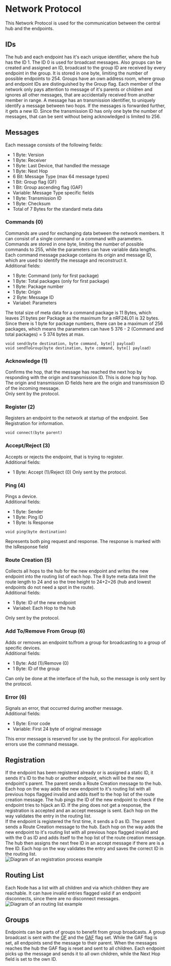 # Network Protocol

This Network Protocol is used for the communication between the central hub and the endpoints.

## IDs

The hub and each endpoint has it's each unique identifier, where the hub has the ID 1. The ID 0 is used for broadcast messages. Also groups can be created and assigned an ID, broadcast to the group ID are received by every endpoint in the group. It is stored in one byte, limiting the number of possible endpoints to 254. Groups have an own address room, where group and endpoint IDs are distinguished by the Group flag. Each member of the network only pays attention to message of it's parents or children and ignores all other messages, that are accidentally received from another member in range. A message has an transmission identifier, to uniquely identify a message between two hops. If the messages is forwarded further, it gets a new ID. Since the transmission ID has only one byte the number of messages, that can be sent without being acknowledged is limited to 256.

## Messages

Each message consists of the following fields:
- 1 Byte: Version
- 1 Byte: Receiver
- 1 Byte: Last Device, that handled the message
- 1 Byte: Next Hop
- 6 Bit: Message Type (max 64 message types)
<a name="GF"></a>
- 1 Bit: Group flag (GF)
<a name="GAF"></a>
- 1 Bit: Group ascending flag (GAF)
- Variable: Message Type specific fields
- 1 Byte: Transmission ID
- 1 Byte: Checksum
- Total of 7 Bytes for the standard meta data

### Commands (0)

Commands are used for exchanging data between the network members. It can consist of a single command or a command with parameters. Commands are stored in one byte, limiting the number of possible commands to 255, while the parameters can have variable data lengths. Each command message package contains its origin and message ID, which are used to identify the message and reconstruct it.\
Additional fields:
- 1 Byte: Command (only for first package)
- 1 Byte: Total packages (only for first package)
- 1 Byte: Package number
- 1 Byte: Origin
- 2 Byte: Message ID
- Variabel: Parameters

The total size of meta data for a command package is 11 Bytes, which leaves 21 bytes per Package as the maximum for a nRF24L01 is 32 bytes. Since there is 1 byte for package numbers, there can be a maximum of 256 packages, 
which means the parameters can have 5 376 - 2 (Command and total packages) = 5 374 bytes at max.

```
void send(byte destination, byte command, byte[] payload)
void sendToGroup(byte destination, byte command, byte[] payload)
```


### Acknowledge (1)

Confirms the hop, that the message has reached the next hop by responding with the origin and transmission ID. This is done hop by hop. The origin and transmission ID fields here are the origin and transmission ID of the incoming message.\
Only sent by the protocol.

### Register (2)

Registers an endpoint to the network at startup of the endpoint. See Registration for information.

```
void connect(byte parent)
```

### Accept/Reject (3)

Accepts or rejects the endpoint, that is trying to register.\
Additional fields:
- 1 Byte: Accept (1)/Reject (0)
Only sent by the protocol.

### Ping (4)

Pings a device.\
Additional fields:
- 1 Byte: Sender
- 1 Byte: Ping ID
- 1 Byte: Is Response

```
void ping(byte destination)
```

Represents both ping request and response. The response is marked with the IsResponse field

### Route Creation (5)

Collects all hops to the hub for the new endpoint and writes the new endpoint into the routing list of each hop. The 8 byte meta data limit the route length to 24 and so the tree height to 24+2=26 (hub and lowest endpoints do not need a spot in the route).\
Additional fields:
- 1 Byte: ID of the new endpoint
- Variabel: Each Hop to the hub

Only sent by the protocol.

### Add To/Remove From Group (6)

Adds or removes an endpoint to/from a group for broadcasting to a group of specific devices.\
Additional fields:
- 1 Byte: Add (1)/Remove (0) 
- 1 Byte: ID of the group

Can only be done at the interface of the hub, so the message is only sent by the protocol.

### Error (6)

Signals an error, that occurred during another message.\
Additional fields:
- 1 Byte: Error code
- Variable: First 24 byte of original message

This error message is reserved for use by the protocol. For application errors use the command message.

## Registration

If the endpoint has been registered already or is assigned a static ID, it sends it's ID to the hub or another endpoint, which will be the new endpoint's parent. The parent sends a Route Creation message to the hub. Each hop on the way adds the new endpoint to it's routing list with all previous hops flagged invalid and adds itself to the hop list of the route creation message. The hub pings the ID of the new endpoint to check if the endpoint tries to hijack an ID.
If the ping does not get a response, the registration is accepted and an accept message is sent. Each hop on the way validates the entry in the routing list.\
If the endpoint is registered the first time, it sends a 0 as ID. The parent sends a Route Creation message to the hub. Each hop on the way adds the new endpoint to it's routing list with all previous hops flagged invalid and with the 0 as ID and adds itself to the hop list of the route creation message. The hub then assigns the next free ID in an accept message if there are is a free ID. Each hop on the way validates the entry and saves the correct ID in the routing list.\
![Diagram of an registration process example](Registration.png)

## Routing List

Each Node has a list with all children and via which children they are reachable. It can have invalid entries flagged valid if an endpoint disconnects, since there are no disconnect messages.\
![Diagram of an routing list example](TreeExample.png)

## Groups

Endpoints can be parts of groups to benefit from group broadcasts. A group broadcast is sent with the [GF](#GF) and the [GAF](#GAF) flag set. While the GAF flag is set, all endpoints send the message to their parent. When the messages reaches the hub the GAF flag is reset and sent to all children. Each endpoint picks up the message and sends it to all own children, while the Next Hop field is set to the own ID.
